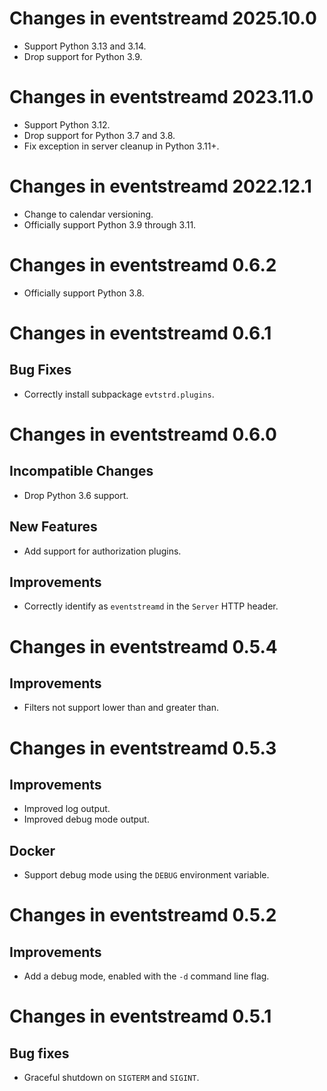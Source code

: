 # Changes in eventstreamd 2025.10.0

* Support Python 3.13 and 3.14.
* Drop support for Python 3.9.

# Changes in eventstreamd 2023.11.0

* Support Python 3.12.
* Drop support for Python 3.7 and 3.8.
* Fix exception in server cleanup in Python 3.11+.

# Changes in eventstreamd 2022.12.1

* Change to calendar versioning.
* Officially support Python 3.9 through 3.11.

# Changes in eventstreamd 0.6.2

* Officially support Python 3.8.

# Changes in eventstreamd 0.6.1

## Bug Fixes

* Correctly install subpackage ``evtstrd.plugins``.

# Changes in eventstreamd 0.6.0

## Incompatible Changes

* Drop Python 3.6 support.

## New Features

* Add support for authorization plugins.

## Improvements

* Correctly identify as `eventstreamd` in the `Server` HTTP header.

# Changes in eventstreamd 0.5.4

## Improvements

* Filters not support lower than and greater than.

# Changes in eventstreamd 0.5.3

## Improvements

* Improved log output.
* Improved debug mode output.

## Docker

* Support debug mode using the `DEBUG` environment variable.

# Changes in eventstreamd 0.5.2

## Improvements

* Add a debug mode, enabled with the `-d` command line flag.

# Changes in eventstreamd 0.5.1

## Bug fixes

* Graceful shutdown on `SIGTERM` and `SIGINT`.
